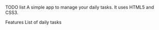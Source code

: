 TODO list
A simple app to manage your daily tasks. It uses HTML5 and CSS3.

Features
List of daily tasks